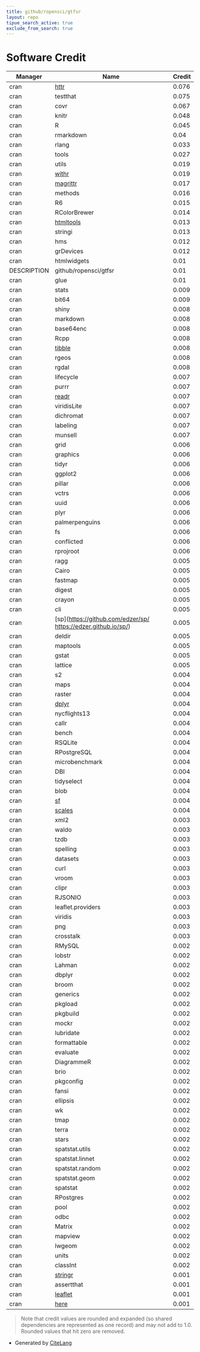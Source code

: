 ```yaml
---
title: github/ropensci/gtfsr
layout: repo
tipue_search_active: true
exclude_from_search: true
---
```

# Software Credit

|Manager|Name|Credit|
|-------|----|------|
|cran|[httr](https://httr.r-lib.org/)|0.076|
|cran|testthat|0.075|
|cran|covr|0.067|
|cran|knitr|0.048|
|cran|R|0.045|
|cran|rmarkdown|0.04|
|cran|rlang|0.033|
|cran|tools|0.027|
|cran|utils|0.019|
|cran|[withr](https://withr.r-lib.org)|0.019|
|cran|[magrittr](https://magrittr.tidyverse.org)|0.017|
|cran|methods|0.016|
|cran|R6|0.015|
|cran|RColorBrewer|0.014|
|cran|[htmltools](https://github.com/rstudio/htmltools)|0.013|
|cran|stringi|0.013|
|cran|hms|0.012|
|cran|grDevices|0.012|
|cran|htmlwidgets|0.01|
|DESCRIPTION|github/ropensci/gtfsr|0.01|
|cran|glue|0.01|
|cran|stats|0.009|
|cran|bit64|0.009|
|cran|shiny|0.008|
|cran|markdown|0.008|
|cran|base64enc|0.008|
|cran|Rcpp|0.008|
|cran|[tibble](https://tibble.tidyverse.org/)|0.008|
|cran|rgeos|0.008|
|cran|rgdal|0.008|
|cran|lifecycle|0.007|
|cran|purrr|0.007|
|cran|[readr](https://readr.tidyverse.org)|0.007|
|cran|viridisLite|0.007|
|cran|dichromat|0.007|
|cran|labeling|0.007|
|cran|munsell|0.007|
|cran|grid|0.006|
|cran|graphics|0.006|
|cran|tidyr|0.006|
|cran|ggplot2|0.006|
|cran|pillar|0.006|
|cran|vctrs|0.006|
|cran|uuid|0.006|
|cran|plyr|0.006|
|cran|palmerpenguins|0.006|
|cran|fs|0.006|
|cran|conflicted|0.006|
|cran|rprojroot|0.006|
|cran|ragg|0.005|
|cran|Cairo|0.005|
|cran|fastmap|0.005|
|cran|digest|0.005|
|cran|crayon|0.005|
|cran|cli|0.005|
|cran|[sp](https://github.com/edzer/sp/ https://edzer.github.io/sp/)|0.005|
|cran|deldir|0.005|
|cran|maptools|0.005|
|cran|gstat|0.005|
|cran|lattice|0.005|
|cran|s2|0.004|
|cran|maps|0.004|
|cran|raster|0.004|
|cran|[dplyr](https://dplyr.tidyverse.org)|0.004|
|cran|nycflights13|0.004|
|cran|callr|0.004|
|cran|bench|0.004|
|cran|RSQLite|0.004|
|cran|RPostgreSQL|0.004|
|cran|microbenchmark|0.004|
|cran|DBI|0.004|
|cran|tidyselect|0.004|
|cran|blob|0.004|
|cran|[sf](https://r-spatial.github.io/sf/)|0.004|
|cran|[scales](https://scales.r-lib.org)|0.004|
|cran|xml2|0.003|
|cran|waldo|0.003|
|cran|tzdb|0.003|
|cran|spelling|0.003|
|cran|datasets|0.003|
|cran|curl|0.003|
|cran|vroom|0.003|
|cran|clipr|0.003|
|cran|RJSONIO|0.003|
|cran|leaflet.providers|0.003|
|cran|viridis|0.003|
|cran|png|0.003|
|cran|crosstalk|0.003|
|cran|RMySQL|0.002|
|cran|lobstr|0.002|
|cran|Lahman|0.002|
|cran|dbplyr|0.002|
|cran|broom|0.002|
|cran|generics|0.002|
|cran|pkgload|0.002|
|cran|pkgbuild|0.002|
|cran|mockr|0.002|
|cran|lubridate|0.002|
|cran|formattable|0.002|
|cran|evaluate|0.002|
|cran|DiagrammeR|0.002|
|cran|brio|0.002|
|cran|pkgconfig|0.002|
|cran|fansi|0.002|
|cran|ellipsis|0.002|
|cran|wk|0.002|
|cran|tmap|0.002|
|cran|terra|0.002|
|cran|stars|0.002|
|cran|spatstat.utils|0.002|
|cran|spatstat.linnet|0.002|
|cran|spatstat.random|0.002|
|cran|spatstat.geom|0.002|
|cran|spatstat|0.002|
|cran|RPostgres|0.002|
|cran|pool|0.002|
|cran|odbc|0.002|
|cran|Matrix|0.002|
|cran|mapview|0.002|
|cran|lwgeom|0.002|
|cran|units|0.002|
|cran|classInt|0.002|
|cran|[stringr](http://stringr.tidyverse.org)|0.001|
|cran|assertthat|0.001|
|cran|[leaflet](https://rstudio.github.io/leaflet/)|0.001|
|cran|[here](https://here.r-lib.org/)|0.001|


> Note that credit values are rounded and expanded (so shared dependencies are represented as one record) and may not add to 1.0. Rounded values that hit zero are removed.


- Generated by [CiteLang](https://github.com/vsoch/citelang)
